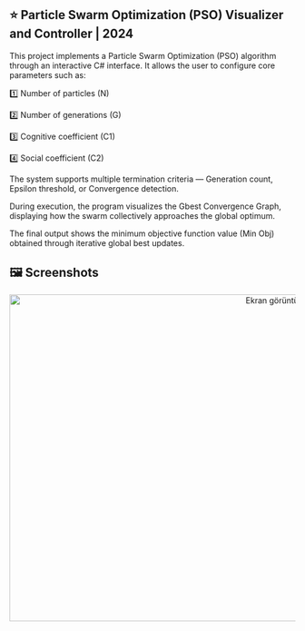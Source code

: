 ## ⭐ Particle Swarm Optimization (PSO) Visualizer and Controller | 2024

This project implements a Particle Swarm Optimization (PSO) algorithm through an interactive C# interface.
It allows the user to configure core parameters such as:

1️⃣ Number of particles (N)

2️⃣ Number of generations (G)

3️⃣ Cognitive coefficient (C1)

4️⃣ Social coefficient (C2)

The system supports multiple termination criteria — Generation count, Epsilon threshold, or Convergence detection.

During execution, the program visualizes the Gbest Convergence Graph, displaying how the swarm collectively approaches the global optimum.

The final output shows the minimum objective function value (Min Obj) obtained through iterative global best updates.

## 🖼 Screenshots

<p align="center">
<img width="1055" height="576" alt="Ekran görüntüsü 2025-10-19 221313" src="https://github.com/user-attachments/assets/5f408be9-4aed-41b8-9da3-bc5988210e09" />
</p>
